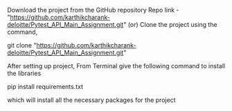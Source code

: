 Download the project from the GitHub repository
Repo link - "https://github.com/karthikcharank-deloitte/Pytest_API_Main_Assignment.git"
(or)
Clone the project using the command,

git clone "https://github.com/karthikcharank-deloitte/Pytest_API_Main_Assignment.git"

After setting up project,
From Terminal give the following command to install the libraries

pip install requirements.txt

which will install all the necessary packages for the project
